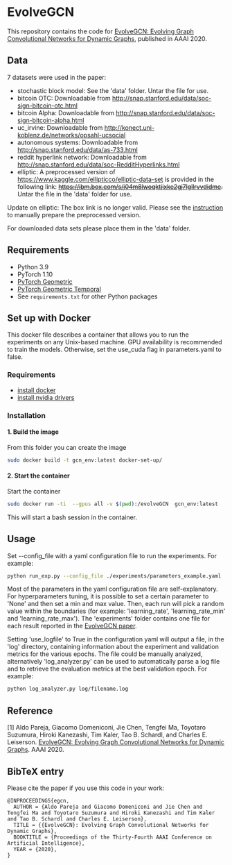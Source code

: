 EvolveGCN
=====

This repository contains the code for [EvolveGCN: Evolving Graph Convolutional Networks for Dynamic Graphs](https://arxiv.org/abs/1902.10191), published in AAAI 2020.

## Data

7 datasets were used in the paper:

- stochastic block model: See the 'data' folder. Untar the file for use.
- bitcoin OTC: Downloadable from http://snap.stanford.edu/data/soc-sign-bitcoin-otc.html
- bitcoin Alpha: Downloadable from http://snap.stanford.edu/data/soc-sign-bitcoin-alpha.html
- uc_irvine: Downloadable from http://konect.uni-koblenz.de/networks/opsahl-ucsocial
- autonomous systems: Downloadable from http://snap.stanford.edu/data/as-733.html
- reddit hyperlink network: Downloadable from http://snap.stanford.edu/data/soc-RedditHyperlinks.html
- elliptic: A preprocessed version of https://www.kaggle.com/ellipticco/elliptic-data-set is provided in the following link: ~~https://ibm.box.com/s/j04m8lwoqktjixke2gj7lgllrvvdidme.~~ Untar the file in the 'data' folder for use.

Update on elliptic: The box link is no longer valid. Please see the [instruction](elliptic_construction.md) to manually prepare the preprocessed version.
 
For downloaded data sets please place them in the 'data' folder.

## Requirements
  * Python 3.9
  * PyTorch 1.10
  * [PyTorch Geometric](https://pytorch-geometric.readthedocs.io/en/latest/notes/installation.html)
  * [PyTorch Geometric Temporal](https://pytorch-geometric-temporal.readthedocs.io/en/latest/notes/installation.html)
  * See `requirements.txt` for other Python packages

## Set up with Docker

This docker file describes a container that allows you to run the experiments on any Unix-based machine. GPU availability is recommended to train the models. Otherwise, set the use_cuda flag in parameters.yaml to false.

### Requirements

- [install docker](https://docs.docker.com/install/)
- [install nvidia drivers](https://www.nvidia.com/Download/index.aspx?lang=en-us)

### Installation

#### 1. Build the image

From this folder you can create the image

```sh
sudo docker build -t gcn_env:latest docker-set-up/
```

#### 2. Start the container

Start the container

```sh
sudo docker run -ti  --gpus all -v $(pwd):/evolveGCN  gcn_env:latest
```

This will start a bash session in the container.

## Usage

Set --config_file with a yaml configuration file to run the experiments. For example:

```sh
python run_exp.py --config_file ./experiments/parameters_example.yaml
```

Most of the parameters in the yaml configuration file are self-explanatory. For hyperparameters tuning, it is possible to set a certain parameter to 'None' and then set a min and max value. Then, each run will pick a random value within the boundaries (for example: 'learning_rate', 'learning_rate_min' and 'learning_rate_max').
The 'experiments' folder contains one file for each result reported in the [EvolveGCN paper](https://arxiv.org/abs/1902.10191).

Setting 'use_logfile' to True in the configuration yaml will output a file, in the 'log' directory, containing information about the experiment and validation metrics for the various epochs. The file could be manually analyzed, alternatively 'log_analyzer.py' can be used to automatically parse a log file and to retrieve the evaluation metrics at the best validation epoch. For example:
```sh
python log_analyzer.py log/filename.log
```


## Reference

[1] Aldo Pareja, Giacomo Domeniconi, Jie Chen, Tengfei Ma, Toyotaro Suzumura, Hiroki Kanezashi, Tim Kaler, Tao B. Schardl, and Charles E. Leiserson. [EvolveGCN: Evolving Graph Convolutional Networks for Dynamic Graphs](https://arxiv.org/abs/1902.10191). AAAI 2020.

## BibTeX entry

Please cite the paper if you use this code in your work:


```
@INPROCEEDINGS{egcn,
  AUTHOR = {Aldo Pareja and Giacomo Domeniconi and Jie Chen and Tengfei Ma and Toyotaro Suzumura and Hiroki Kanezashi and Tim Kaler and Tao B. Schardl and Charles E. Leiserson},
  TITLE = {{EvolveGCN}: Evolving Graph Convolutional Networks for Dynamic Graphs},
  BOOKTITLE = {Proceedings of the Thirty-Fourth AAAI Conference on Artificial Intelligence},
  YEAR = {2020},
}
```
